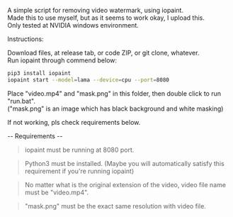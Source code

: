 
A simple script for removing video watermark, using iopaint.  
Made this to use myself, but as it seems to work okay, I upload this.  
Only tested at NVIDIA windows environment.

Instructions:

Download files, at release tab, or code ZIP, or git clone, whatever.  
Run iopaint through commend below:  
```bash
pip3 install iopaint
iopaint start --model=lama --device=cpu --port=8080
```
Place "video.mp4" and "mask.png" in this folder, then double click to run "run.bat".  
("mask.png" is an image which has black background and white masking)  

If not working, pls check requirements below.

-- Requirements --

> iopaint must be running at 8080 port.

> Python3 must be installed. (Maybe you will automatically satisfy this requirement if you're running iopaint)

> No matter what is the original extension of the video, video file name must be "video.mp4".

> "mask.png" must be the exact same resolution with video file.

